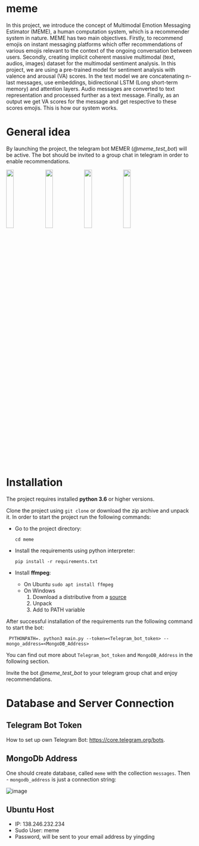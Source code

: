 # meme
In this project, we introduce the concept of Multimodal Emotion Messaging Estimator (MEME), a human computation system, which is a recommender system in nature. MEME has two main objectives. Firstly, to recommend emojis on instant messaging platforms which offer recommendations of various emojis relevant to the context of the ongoing conversation between users. Secondly, creating implicit coherent massive multimodal (text, audios, images) dataset for the multimodal sentiment analysis. In this project, we are using a pre-trained model for sentiment analysis with valence and arousal (VA) scores. In the text model we are concatenating n-last messages, use embeddings, bidirectional LSTM (Long short-term memory) and attention layers. Audio messages are converted to text representation and processed further as a text message. Finally, as an output we get VA scores for the message and get respective to these scores emojis. This is how our system works.


# General idea

By launching the project, the telegram bot MEMER (*@meme_test_bot*) will be active. The bot should be invited to a group chat in telegram in order to enable recommendations. 

<img src="/uploads/df4fd5c329c603adcb942b8cd81550c0/IMG_3037.jpg" width="20%" height="20%">

<img src="/uploads/f4becdb1163acd2a66acfe03a5d5e0b7/IMG_3038.PNG" width="20%" height="20%">

<img src="/uploads/00e425eac2715bf5250c033c1ee100e7/IMG_3027.jpg" width="20%" height="20%">

<img src="/uploads/593151596827b01e62fbf1d4500e81b8/IMG_3095.jpg" width="20%" height="20%">


# Installation

The project requires installed **python 3.6** or higher versions.


Clone the project using `git clone` or download the zip archive and unpack it.
In order to start the project run the following commands:

* Go to the project directory:

  ```cd meme```
  
* Install the requirements using python interpreter:

    ```pip install -r requirements.txt```
    
* Install **ffmpeg**:

    * On Ubuntu 
        ```sudo apt install ffmpeg```
    * On Windows
        1. Download a distributive from a [source](https://ffmpeg.zeranoe.com/builds/)
        1. Unpack
        1. Add to PATH variable



    
After successful installation of the requirements run the following command to start the bot:

``` PYTHONPATH=. python3 main.py --token=<Telegram_bot_token> --mongo_address=<MongoDB_Address>```

You can find out more about `Telegram_bot_token` and `MongoDB_Address` in the following section.

Invite the bot *@meme_test_bot* to your telegram group chat and enjoy recommendations. 



# Database and Server Connection
## Telegram Bot Token

How to set up own Telegram Bot: https://core.telegram.org/bots.

## MongoDb Address

One should create database, called `meme` with the collection `messages`. Then - `mongodb_address` is just a connection string:

![image](/uploads/7c24b7113f4181289dabd7b0c29b68f9/image.png)

## Ubuntu Host
* IP: 138.246.232.234
* Sudo User: meme
* Password, will be sent to your email address by yingding

